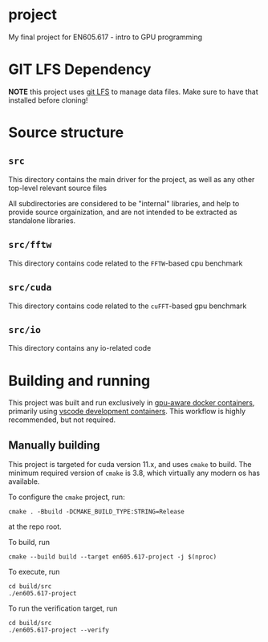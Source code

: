 # project

My final project for EN605.617 - intro to GPU programming

# **GIT LFS Dependency**
**NOTE** this project uses [git LFS](https://git-lfs.github.com/) to manage data files. Make sure to have that installed before cloning!

# Source structure

## `src`

This directory contains the main driver for the project, as well as any other top-level relevant source files

All subdirectories are considered to be "internal" libraries, and help to provide source orgainization, and are not intended to be extracted as standalone libraries.

## `src/fftw`

This directory contains code related to the `FFTW`-based cpu benchmark

## `src/cuda`

This directory contains code related to the `cuFFT`-based gpu benchmark

## `src/io`

This directory contains any io-related code

# Building and running

This project was built and run exclusively in [gpu-aware docker containers](https://github.com/NVIDIA/nvidia-docker), primarily using [vscode development containers](https://code.visualstudio.com/docs/remote/containers). This workflow is highly recommended, but not required.

## Manually building

This project is targeted for cuda version 11.x, and uses `cmake` to build. The minimum required version of `cmake` is 3.8, which virtually any modern os has available.

To configure the `cmake` project, run:

```
cmake . -Bbuild -DCMAKE_BUILD_TYPE:STRING=Release
```

at the repo root.

To build, run

```
cmake --build build --target en605.617-project -j $(nproc)
```

To execute, run

```
cd build/src
./en605.617-project
```

To run the verification target, run
```
cd build/src
./en605.617-project --verify
```